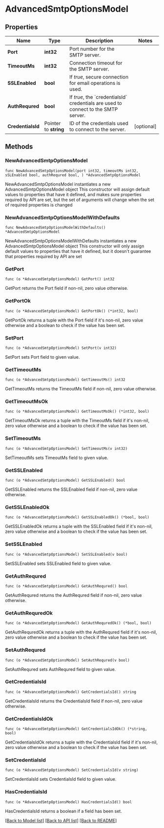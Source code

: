 # AdvancedSmtpOptionsModel

## Properties

Name | Type | Description | Notes
------------ | ------------- | ------------- | -------------
**Port** | **int32** | Port number for the SMTP server. | 
**TimeoutMs** | **int32** | Connection timeout for the SMTP server. | 
**SSLEnabled** | **bool** | If *true*, secure connection for email operations is used. | 
**AuthRequred** | **bool** | If *true*, the &#x60;credentialsId&#x60; credentials are used to connect to the SMTP server. | 
**CredentialsId** | Pointer to **string** | ID of the credentials used to connect to the server. | [optional] 

## Methods

### NewAdvancedSmtpOptionsModel

`func NewAdvancedSmtpOptionsModel(port int32, timeoutMs int32, sSLEnabled bool, authRequred bool, ) *AdvancedSmtpOptionsModel`

NewAdvancedSmtpOptionsModel instantiates a new AdvancedSmtpOptionsModel object
This constructor will assign default values to properties that have it defined,
and makes sure properties required by API are set, but the set of arguments
will change when the set of required properties is changed

### NewAdvancedSmtpOptionsModelWithDefaults

`func NewAdvancedSmtpOptionsModelWithDefaults() *AdvancedSmtpOptionsModel`

NewAdvancedSmtpOptionsModelWithDefaults instantiates a new AdvancedSmtpOptionsModel object
This constructor will only assign default values to properties that have it defined,
but it doesn't guarantee that properties required by API are set

### GetPort

`func (o *AdvancedSmtpOptionsModel) GetPort() int32`

GetPort returns the Port field if non-nil, zero value otherwise.

### GetPortOk

`func (o *AdvancedSmtpOptionsModel) GetPortOk() (*int32, bool)`

GetPortOk returns a tuple with the Port field if it's non-nil, zero value otherwise
and a boolean to check if the value has been set.

### SetPort

`func (o *AdvancedSmtpOptionsModel) SetPort(v int32)`

SetPort sets Port field to given value.


### GetTimeoutMs

`func (o *AdvancedSmtpOptionsModel) GetTimeoutMs() int32`

GetTimeoutMs returns the TimeoutMs field if non-nil, zero value otherwise.

### GetTimeoutMsOk

`func (o *AdvancedSmtpOptionsModel) GetTimeoutMsOk() (*int32, bool)`

GetTimeoutMsOk returns a tuple with the TimeoutMs field if it's non-nil, zero value otherwise
and a boolean to check if the value has been set.

### SetTimeoutMs

`func (o *AdvancedSmtpOptionsModel) SetTimeoutMs(v int32)`

SetTimeoutMs sets TimeoutMs field to given value.


### GetSSLEnabled

`func (o *AdvancedSmtpOptionsModel) GetSSLEnabled() bool`

GetSSLEnabled returns the SSLEnabled field if non-nil, zero value otherwise.

### GetSSLEnabledOk

`func (o *AdvancedSmtpOptionsModel) GetSSLEnabledOk() (*bool, bool)`

GetSSLEnabledOk returns a tuple with the SSLEnabled field if it's non-nil, zero value otherwise
and a boolean to check if the value has been set.

### SetSSLEnabled

`func (o *AdvancedSmtpOptionsModel) SetSSLEnabled(v bool)`

SetSSLEnabled sets SSLEnabled field to given value.


### GetAuthRequred

`func (o *AdvancedSmtpOptionsModel) GetAuthRequred() bool`

GetAuthRequred returns the AuthRequred field if non-nil, zero value otherwise.

### GetAuthRequredOk

`func (o *AdvancedSmtpOptionsModel) GetAuthRequredOk() (*bool, bool)`

GetAuthRequredOk returns a tuple with the AuthRequred field if it's non-nil, zero value otherwise
and a boolean to check if the value has been set.

### SetAuthRequred

`func (o *AdvancedSmtpOptionsModel) SetAuthRequred(v bool)`

SetAuthRequred sets AuthRequred field to given value.


### GetCredentialsId

`func (o *AdvancedSmtpOptionsModel) GetCredentialsId() string`

GetCredentialsId returns the CredentialsId field if non-nil, zero value otherwise.

### GetCredentialsIdOk

`func (o *AdvancedSmtpOptionsModel) GetCredentialsIdOk() (*string, bool)`

GetCredentialsIdOk returns a tuple with the CredentialsId field if it's non-nil, zero value otherwise
and a boolean to check if the value has been set.

### SetCredentialsId

`func (o *AdvancedSmtpOptionsModel) SetCredentialsId(v string)`

SetCredentialsId sets CredentialsId field to given value.

### HasCredentialsId

`func (o *AdvancedSmtpOptionsModel) HasCredentialsId() bool`

HasCredentialsId returns a boolean if a field has been set.


[[Back to Model list]](../README.md#documentation-for-models) [[Back to API list]](../README.md#documentation-for-api-endpoints) [[Back to README]](../README.md)


